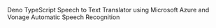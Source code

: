 Deno TypeScript Speech to Text Translator using Microsoft Azure and Vonage Automatic Speech Recognition